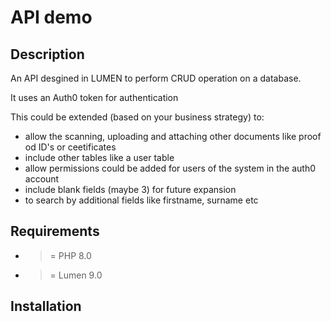 # API demo
## Description
An API desgined in LUMEN to perform CRUD operation on a database.

It uses an Auth0 token for authentication

This could be extended (based on your business strategy) to:
- allow the scanning, uploading and attaching other documents like proof od ID's or ceetificates 
- include other tables like a user table 
- allow permissions could be added for users of the system in the auth0 account
- include blank fields (maybe 3) for future expansion 
- to search by additional fields like firstname, surname etc

## Requirements
- >= PHP 8.0
- >= Lumen 9.0

## Installation



